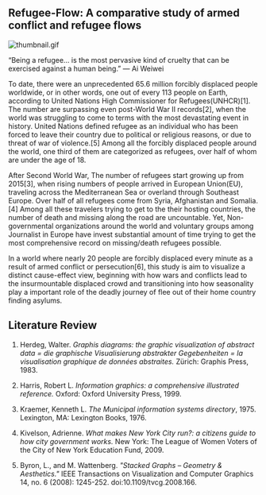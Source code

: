 ## Refugee-Flow: A comparative study of armed conflict and refugee flows

![thumbnail.gif](thumbnail.gif)

“Being a refugee… is the most pervasive kind of cruelty that can be exercised against a human being.”
    — Ai Weiwei

To date, there were an unprecedented 65.6 million forcibly displaced people worldwide, or in other words, one out of every 113 people on Earth, according to United Nations High Commissioner for Refugees(UNHCR)[1].  The number are surpassing even post-World War II records[2], when the world was struggling to come to terms with the most devastating event in history. United Nations defined refugee as an individual who has been forced to leave their country due to political or religious reasons, or due to threat of war of violence.[5] Among all the forcibly displaced people around the world, one third of them are categorized as refugees, over half of whom are under the age of 18.

After Second World War, The number of refugees start growing up from 2015[3], when rising numbers of people arrived in European Union(EU), traveling across the Mediterranean Sea or overland through Southeast Europe. Over half of all refugees come from Syria, Afghanistan and Somalia.[4] Among all these travelers trying to get to the their hosting countries, the number of death and missing along the road are uncountable. Yet, Non-governmental organizations around the world and voluntary groups among Journalist in Europe have invest substantial amount of time trying to get the most comprehensive record on missing/death refugees possible.

In a world where nearly 20 people are forcibly displaced every minute as a result of armed conflict or persecution[6], this study is aim to visualize a distinct cause-effect view, beginning with how wars and conflicts lead to the insurmountable displaced crowd and transitioning into how seasonality play a important role of the deadly journey of flee out of their home country finding asylums.

## Literature Review
1. Herdeg, Walter. *Graphis diagrams: the graphic visualization of abstract data = die graphische Visualisierung abstrakter Gegebenheiten = la visualisation graphique de données abstraites.* Zürich: Graphis Press, 1983.
2. Harris, Robert L. *Information graphics: a comprehensive illustrated reference.* Oxford: Oxford University Press, 1999.

3. Kraemer, Kenneth L. *The Municipal information systems directory*, 1975. Lexington, MA: Lexington Books, 1976.
4. Kivelson, Adrienne. *What makes New York City run?: a citizens guide to how city government works.* New York: The League of Women Voters of the City of New York Education Fund, 2009.

5. Byron, L., and M. Wattenberg. *"Stacked Graphs – Geometry & Aesthetics."* IEEE Transactions on Visualization and Computer Graphics 14, no. 6 (2008): 1245-252. doi:10.1109/tvcg.2008.166.
